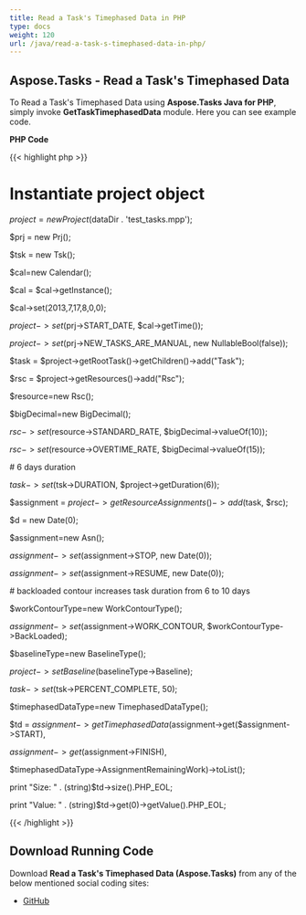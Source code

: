 ```yaml
---
title: Read a Task's Timephased Data in PHP
type: docs
weight: 120
url: /java/read-a-task-s-timephased-data-in-php/
---
```


## **Aspose.Tasks - Read a Task's Timephased Data**
To Read a Task's Timephased Data using **Aspose.Tasks Java for PHP**, simply invoke **GetTaskTimephasedData** module. Here you can see example code.

**PHP Code**

{{< highlight php >}}

 # Instantiate project object

$project = new Project($dataDir . 'test_tasks.mpp');

$prj = new Prj();

$tsk = new Tsk();

$cal=new Calendar();

$cal = $cal->getInstance();

$cal->set(2013,7,17,8,0,0);

$project->set($prj->START_DATE, $cal->getTime());

$project->set($prj->NEW_TASKS_ARE_MANUAL, new NullableBool(false));

$task = $project->getRootTask()->getChildren()->add("Task");

$rsc = $project->getResources()->add("Rsc");

$resource=new Rsc();

$bigDecimal=new BigDecimal();

$rsc->set($resource->STANDARD_RATE, $bigDecimal->valueOf(10));

$rsc->set($resource->OVERTIME_RATE, $bigDecimal->valueOf(15));

\# 6 days duration

$task->set($tsk->DURATION, $project->getDuration(6));

$assignment = $project->getResourceAssignments()->add($task, $rsc);

$d = new Date(0);

$assignment=new Asn();

$assignment->set($assignment->STOP, new Date(0));

$assignment->set($assignment->RESUME, new Date(0));

\# backloaded contour increases task duration from 6 to 10 days

$workContourType=new WorkContourType();

$assignment->set($assignment->WORK_CONTOUR, $workContourType->BackLoaded);

$baselineType=new BaselineType();

$project->setBaseline($baselineType->Baseline);

$task->set($tsk->PERCENT_COMPLETE, 50);

$timephasedDataType=new TimephasedDataType();

$td = $assignment->getTimephasedData($assignment->get($assignment->START),

$assignment->get($assignment->FINISH),

$timephasedDataType->AssignmentRemainingWork)->toList();

print "Size: " . (string)$td->size().PHP_EOL;

print "Value: " . (string)$td->get(0)->getValue().PHP_EOL;

{{< /highlight >}}
## **Download Running Code**
Download **Read a Task's Timephased Data (Aspose.Tasks)** from any of the below mentioned social coding sites:

- [GitHub](https://github.com/aspose-tasks/Aspose.Tasks-for-Java/blob/master/Plugins/Aspose_Tasks_Java_for_PHP/src/aspose/tasks/WorkingWithTasks/GetTaskTimephasedData.php)
